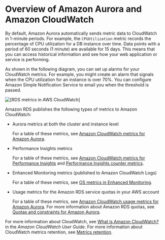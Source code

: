 # Overview of Amazon Aurora and Amazon CloudWatch<a name="cw-metrics-overview"></a>

By default, Amazon Aurora automatically sends metric data to CloudWatch in 1\-minute periods\. For example, the `CPUUtilization` metric records the percentage of CPU utilization for a DB instance over time\. Data points with a period of 60 seconds \(1 minute\) are available for 15 days\. This means that you can access historical information and see how your web application or service is performing\.

As shown in the following diagram, you can set up alarms for your CloudWatch metrics\. For example, you might create an alarm that signals when the CPU utilization for an instance is over 70%\. You can configure Amazon Simple Notification Service to email you when the threshold is passed\.

![\[RDS metrics in AWS CloudWatch\]](http://docs.aws.amazon.com/AmazonRDS/latest/AuroraUserGuide/images/rds-cloudwatch.png)

Amazon RDS publishes the following types of metrics to Amazon CloudWatch:
+ Aurora metrics at both the cluster and instance level

  For a table of these metrics, see [Amazon CloudWatch metrics for Amazon Aurora](Aurora.AuroraMySQL.Monitoring.Metrics.md)\.
+ Performance Insights metrics

  For a table of these metrics, see [Amazon CloudWatch metrics for Performance Insights](USER_PerfInsights.Cloudwatch.md) and [Performance Insights counter metrics](USER_PerfInsights_Counters.md)\.
+ Enhanced Monitoring metrics \(published to Amazon CloudWatch Logs\)

  For a table of these metrics, see [OS metrics in Enhanced Monitoring](USER_Monitoring-Available-OS-Metrics.md)\.
+ Usage metrics for the Amazon RDS service quotas in your AWS account

  For a table of these metrics, see [Amazon CloudWatch usage metrics for Amazon Aurora](Aurora.AuroraMySQL.Monitoring.Metrics.md#rds-metrics-usage)\. For more information about Amazon RDS quotas, see [Quotas and constraints for Amazon Aurora](CHAP_Limits.md)\.

For more information about CloudWatch, see [ What is Amazon CloudWatch?](https://docs.aws.amazon.com/AmazonCloudWatch/latest/DeveloperGuide/WhatIsCloudWatch.html) in the *Amazon CloudWatch User Guide*\. For more information about CloudWatch metrics retention, see [Metrics retention](https://docs.aws.amazon.com/AmazonCloudWatch/latest/DeveloperGuide/cloudwatch_concepts.html#metrics-retention)\.